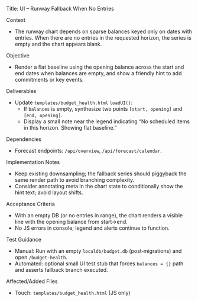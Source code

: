 Title: UI – Runway Fallback When No Entries

Context
- The runway chart depends on sparse balances keyed only on dates with entries. When there are no entries in the requested horizon, the series is empty and the chart appears blank.

Objective
- Render a flat baseline using the opening balance across the start and end dates when balances are empty, and show a friendly hint to add commitments or key events.

Deliverables
- Update `templates/budget_health.html` `loadUI()`:
  - If `balances` is empty, synthesize two points `[start, opening]` and `[end, opening]`.
  - Display a small note near the legend indicating “No scheduled items in this horizon. Showing flat baseline.”

Dependencies
- Forecast endpoints: `/api/overview`, `/api/forecast/calendar`.

Implementation Notes
- Keep existing downsampling; the fallback series should piggyback the same render path to avoid branching complexity.
- Consider annotating meta in the chart state to conditionally show the hint text; avoid layout shifts.

Acceptance Criteria
- With an empty DB (or no entries in range), the chart renders a visible line with the opening balance from start→end.
- No JS errors in console; legend and alerts continue to function.

Test Guidance
- Manual: Run with an empty `localdb/budget.db` (post‑migrations) and open `/budget-health`.
- Automated: optional small UI test stub that forces `balances = {}` path and asserts fallback branch executed.

Affected/Added Files
- Touch: `templates/budget_health.html` (JS only)

